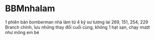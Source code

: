 # BBMnhalam
1 phiên bản bomberman nhà làm từ 4 kỹ sư tương lai 269, 151, 254, 229
Branch chính, lưu những thay đổi cuối cùng, không 1 hạt sạn, chạy mượt như mông em bé
